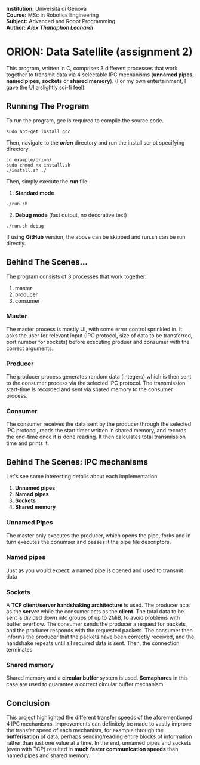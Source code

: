 **Institution:** Università di Genova<br>
**Course:** MSc in Robotics Engineering<br>
**Subject:** Advanced and Robot Programming<br>
**Author:** ***Alex Thanaphon Leonardi***<br>

# ORION: Data Satellite (assignment 2)
This program, written in C, comprises 3 different processes that work together to transmit data via 4 selectable IPC mechanisms (**unnamed pipes**, **named pipes**, **sockets** or **shared memory**).
(For my own entertainment, I gave the UI a slightly sci-fi feel).

## Running The Program
To run the program, gcc is required to compile the source code.
```
sudo apt-get install gcc
```

Then, navigate to the ***orion*** directory and run the install script specifying directory.
```
cd example/orion/
sudo chmod +x install.sh
./install.sh ./
```

Then, simply execute the **run** file:
1. **Standard mode**
```
./run.sh
```
2. **Debug mode** (fast output, no decorative text)
```
./run.sh debug
```

If using **GitHub** version, the above can be skipped and run.sh can be run directly.

## Behind The Scenes...
The program consists of 3 processes that work together:
1. master
2. producer
3. consumer

### Master
The master process is mostly UI, with some error control sprinkled in. It asks the user for relevant input (IPC protocol, size of data to be transferred, port number for sockets) before executing produer and consumer with the correct arguments.

### Producer
The producer process generates random data (integers) which is then sent to the consumer process via the selected IPC protocol. The transmission start-time is recorded and sent via shared memory to the consumer process.

### Consumer
The consumer receives the data sent by the producer through the selected IPC protocol, reads the start timer written in shared memory, and records the end-time once it is done reading. It then calculates total transmission time and prints it.

## Behind The Scenes: IPC mechanisms
Let's see some interesting details about each implementation
1. **Unnamed pipes**
2. **Named pipes**
3. **Sockets**
4. **Shared memory**

### Unnamed Pipes
The master only executes the producer, which opens the pipe, forks and in turn executes the conumser and passes it the pipe file descriptors.

### Named pipes
Just as you would expect: a named pipe is opened and used to transmit data

### Sockets
A **TCP client/server handshaking architecture** is used. The producer acts as the **server** while the consumer acts as the **client**. The total data to be sent is divided down into groups of up to 2MiB, to avoid problems with buffer overflow. The consumer sends the producer a request for packets, and the producer responds with the requested packets. The consumer then informs the producer that the packets have been correctly received, and the handshake repeats until all required data is sent. Then, the connection terminates.

### Shared memory
Shared memory and a **circular buffer** system is used. **Semaphores** in this case are used to guarantee a correct circular buffer mechanism.

## Conclusion
This project highlighted the different transfer speeds of the aforementioned 4 IPC mechanisms. Improvements can definitely be made to vastly improve the transfer speed of each mechanism, for example through the **bufferisation** of data, perhaps sending/reading entire blocks of information rather than just one value at a time.
In the end, unnamed pipes and sockets (even with TCP) resulted in **much faster communication speeds** than named pipes and shared memory.
